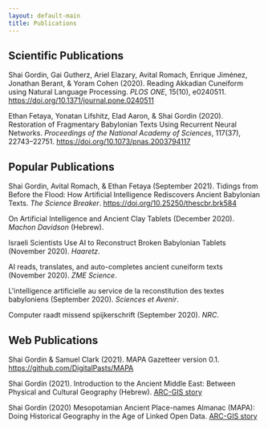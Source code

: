 ```yaml
---
layout: default-main
title: Publications
---
```


## Scientific Publications

Shai Gordin, Gai Gutherz, Ariel Elazary, Avital Romach, Enrique Jiménez, Jonathan Berant, & Yoram Cohen (2020). Reading Akkadian Cuneiform using Natural Language Processing. _PLOS ONE_, 15(10), e0240511. [https://doi.org/10.1371/journal.pone.0240511 <i class="fas fa-external-link-square-alt"></i>](https://doi.org/10.1371/journal.pone.0240511)

Ethan Fetaya, Yonatan Lifshitz, Elad Aaron, & Shai Gordin (2020). Restoration of Fragmentary Babylonian Texts Using Recurrent Neural Networks. _Proceedings of the National Academy of Sciences_, 117(37), 22743–22751. [https://doi.org/10.1073/pnas.2003794117 <i class="fas fa-external-link-square-alt"></i>](https://doi.org/10.1073/pnas.2003794117)

## Popular Publications

Shai Gordin, Avital Romach, & Ethan Fetaya (September 2021). Tidings from Before the Flood: How Artificial Intelligence Rediscovers Ancient Babylonian Texts. _The Science Breaker_. [https://doi.org/10.25250/thescbr.brk584 <i class="fas fa-external-link-square-alt"></i>](https://doi.org/10.25250/thescbr.brk584)

On Artificial Intelligence and Ancient Clay Tablets (December 2020). _Machon Davidson_ (Hebrew). [<i class="fas fa-external-link-square-alt"></i>](https://davidson.weizmann.ac.il/online/firefly/%D7%A2%D7%9C-%D7%91%D7%99%D7%A0%D7%94-%D7%9E%D7%9C%D7%90%D7%9B%D7%95%D7%AA%D7%99%D7%AA-%D7%95%D7%9C%D7%95%D7%97%D7%95%D7%AA-%D7%97%D7%A8%D7%A1-%D7%A2%D7%AA%D7%99%D7%A7%D7%99%D7%9D)

Israeli Scientists Use AI to Reconstruct Broken Babylonian Tablets (November 2020). _Haaretz_. [<i class="fas fa-external-link-square-alt"></i>](https://www.haaretz.com/israel-news/scientists-artificial-intelligence-babylonian-tablets-cuneiform-script-israel-1.9284653)

AI reads, translates, and auto-completes ancient cuneiform texts (November 2020). _ZME Science_. [<i class="fas fa-external-link-square-alt"></i>](https://www.zmescience.com/science/ai-reads-translates-cuneiform-052352/)

L'intelligence artificielle au service de la reconstitution des textes babyloniens (September 2020). _Sciences et Avenir_. [<i class="fas fa-external-link-square-alt"></i>](https://www.sciencesetavenir.fr/archeo-paleo/archeologie/l-intelligence-artificielle-au-service-de-la-reconstitution-des-textes-babyloniens_147234)

Computer raadt missend spijkerschrift (September 2020). _NRC_. [<i class="fas fa-external-link-square-alt"></i>](https://www.nrc.nl/nieuws/2020/09/07/computer-raadt-missend-spijkerschrift-a4011043)

## Web Publications

Shai Gordin & Samuel Clark (2021). MAPA Gazetteer version 0.1. [https://github.com/DigitalPasts/MAPA <i class="fas fa-external-link-square-alt"></i>](https://github.com/DigitalPasts/MAPA)

Shai Gordin (2021). Introduction to the Ancient Middle East: Between Physical and Cultural Geography (Hebrew). [ARC-GIS story <i class="fas fa-external-link-square-alt"></i>](https://www.arcgis.com/apps/MapJournal/index.html?appid=0d8ea53679044b78b8237690b5e4c842)

Shai Gordin (2020) Mesopotamian Ancient Place-names Almanac (MAPA): Doing Historical Geography in the Age of Linked Open Data. [ARC-GIS story <i class="fas fa-external-link-square-alt"></i>](https://arcg.is/0mLyC8)